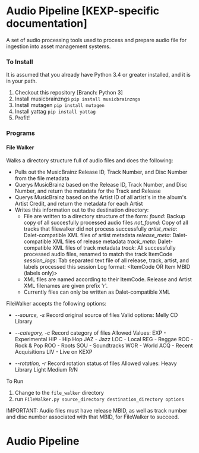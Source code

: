 # Audio Pipeline [KEXP-specific documentation]
A set of audio processing tools used to process and prepare audio file for ingestion into asset management systems.

### To Install
It is assumed that you already have Python 3.4 or greater installed, and it is in your path.

1. Checkout this repository [Branch: Python 3]
2. Install musicbrainzngs  `pip install musicbrainzngs`
3. Install mutagen  `pip install mutagen`
4. Install yattag  `pip install yattag`
5. Profit!
 
### Programs
#### File Walker
Walks a directory structure full of audio files and does the following:
 * Pulls out the MusicBrainz Release ID, Track Number, and Disc Number from the file metadata
 * Querys MusicBrainz based on the Release ID, Track Number, and Disc Number, and return the metadata for the Track and Release
 * Querys MusicBrainz based on the Artist ID of all artist's in the album's Artist Credit, and return the metadata for each Artist
 * Writes this information out to the destination directory:
   * File are written to a directory structure of the form:
     *found*: Backup copy of all succesfully processed audio files
     *not_found*: Copy of all tracks that filewalker did not process successfully
     *artist_meta*: Dalet-compatible XML files of artist metadata
     *release_meta*: Dalet-compatible XML files of release metadata
     *track_meta*: Dalet-compatible XML files of track metadata
     *track*: All successfully processed audio files, renamed to match the track ItemCode
     *session_logs*: Tab separated text file of all release, track, artist, and labels processed this session
        Log format: <Item Type>   <ItemCode OR Item MBID (labels only)>    <Item Name>
   * XML files are named according to their ItemCode. Release and Artist XML filenames are given prefix 'r'.
   * Currently files can only be written as Dalet-compatible XML

FileWalker accepts the following options:
 * *--source, -s*
  Record original source of files
    Valid options:
      Melly
      CD Library
      
 * *--category, -c*
  Record category of files
    Allowed Values:
      EXP - Experimental
      HIP - Hip Hop
      JAZ - Jazz
      LOC - Local
      REG - Reggae
      ROC - Rock & Pop
      ROO - Roots
      SOU - Soundtracks
      WOR - World
      ACQ - Recent Acquisitions
      LIV - Live on KEXP
      
 * *--rotation, -r*
  Record rotation status of files
    Allowed values:
      Heavy
      Library
      Light
      Medium
      R/N
      
To Run

1. Change to the `file_walker` directory
2. run `FileWalker.py source_directory destination_directory options`

IMPORTANT: Audio files must have release MBID, as well as track number and disc number associated with that MBID, for FileWalker to succeed. 

# Audio Pipeline 